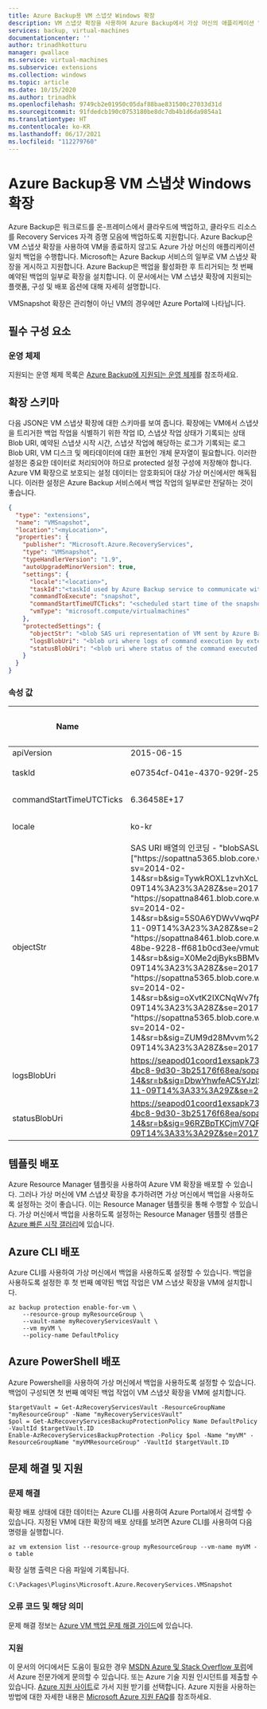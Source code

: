 ```yaml
---
title: Azure Backup용 VM 스냅샷 Windows 확장
description: VM 스냅샷 확장을 사용하여 Azure Backup에서 가상 머신의 애플리케이션 일치 백업을 수행합니다.
services: backup, virtual-machines
documentationcenter: ''
author: trinadhkotturu
manager: gwallace
ms.service: virtual-machines
ms.subservice: extensions
ms.collection: windows
ms.topic: article
ms.date: 10/15/2020
ms.author: trinadhk
ms.openlocfilehash: 9749cb2e01950c05daf88bae831500c27033d31d
ms.sourcegitcommit: 91fdedcb190c0753180be8dc7db4b1d6da9854a1
ms.translationtype: HT
ms.contentlocale: ko-KR
ms.lasthandoff: 06/17/2021
ms.locfileid: "112279760"
---
```

# <a name="vm-snapshot-windows-extension-for-azure-backup"></a>Azure Backup용 VM 스냅샷 Windows 확장

Azure Backup은 워크로드를 온-프레미스에서 클라우드에 백업하고, 클라우드 리소스를 Recovery Services 자격 증명 모음에 백업하도록 지원합니다. Azure Backup은 VM 스냅샷 확장을 사용하여 VM을 종료하지 않고도 Azure 가상 머신의 애플리케이션 일치 백업을 수행합니다. Microsoft는 Azure Backup 서비스의 일부로 VM 스냅샷 확장을 게시하고 지원합니다. Azure Backup은 백업을 활성화한 후 트리거되는 첫 번째 예약된 백업의 일부로 확장을 설치합니다. 이 문서에서는 VM 스냅샷 확장에 지원되는 플랫폼, 구성 및 배포 옵션에 대해 자세히 설명합니다.

VMSnapshot 확장은 관리형이 아닌 VM의 경우에만 Azure Portal에 나타납니다.

## <a name="prerequisites"></a>필수 구성 요소

### <a name="operating-system"></a>운영 체제
지원되는 운영 체제 목록은 [Azure Backup에 지원되는 운영 체제](../../backup/backup-azure-arm-vms-prepare.md#before-you-start)를 참조하세요.

## <a name="extension-schema"></a>확장 스키마

다음 JSON은 VM 스냅샷 확장에 대한 스키마를 보여 줍니다. 확장에는 VM에서 스냅샷을 트리거한 백업 작업을 식별하기 위한 작업 ID, 스냅샷 작업 상태가 기록되는 상태 Blob URI, 예약된 스냅샷 시작 시간, 스냅샷 작업에 해당하는 로그가 기록되는 로그 Blob URI, VM 디스크 및 메타데이터에 대한 표현인 개체 문자열이 필요합니다.  이러한 설정은 중요한 데이터로 처리되어야 하므로 protected 설정 구성에 저장해야 합니다. Azure VM 확장으로 보호되는 설정 데이터는 암호화되어 대상 가상 머신에서만 해독됩니다. 이러한 설정은 Azure Backup 서비스에서 백업 작업의 일부로만 전달하는 것이 좋습니다.

```json
{
  "type": "extensions",
  "name": "VMSnapshot",
  "location":"<myLocation>",
  "properties": {
    "publisher": "Microsoft.Azure.RecoveryServices",
    "type": "VMSnapshot",
    "typeHandlerVersion": "1.9",
    "autoUpgradeMinorVersion": true,
    "settings": {
      "locale":"<location>",
      "taskId":"<taskId used by Azure Backup service to communicate with extension>",
      "commandToExecute": "snapshot",
      "commandStartTimeUTCTicks": "<scheduled start time of the snapshot task>",
      "vmType": "microsoft.compute/virtualmachines"
    },
    "protectedSettings": {
      "objectStr": "<blob SAS uri representation of VM sent by Azure Backup service to extension>",
      "logsBlobUri": "<blob uri where logs of command execution by extension are written to>",
      "statusBlobUri": "<blob uri where status of the command executed by extension is written>"
    }
  }
}
```

### <a name="property-values"></a>속성 값

| Name | 값/예제 | 데이터 형식 |
| ---- | ---- | ---- |
| apiVersion | 2015-06-15 | date |
| taskId | e07354cf-041e-4370-929f-25a319ce8933_1 | 문자열 |
| commandStartTimeUTCTicks | 6.36458E+17 | 문자열 |
| locale | ko-kr | 문자열 |
| objectStr | SAS URI 배열의 인코딩 - "blobSASUri": ["https:\/\/sopattna5365.blob.core.windows.net\/vhds\/vmwin1404ltsc201652903941.vhd?sv=2014-02-14&sr=b&sig=TywkROXL1zvhXcLujtCut8g3jTpgbE6JpSWRLZxAdtA%3D&st=2017-11-09T14%3A23%3A28Z&se=2017-11-09T17%3A38%3A28Z&sp=rw", "https:\/\/sopattna8461.blob.core.windows.net\/vhds\/vmwin1404ltsc-20160629-122418.vhd?sv=2014-02-14&sr=b&sig=5S0A6YDWvVwqPAkzWXVy%2BS%2FqMwzFMbamT5upwx05v8Q%3D&st=2017-11-09T14%3A23%3A28Z&se=2017-11-09T17%3A38%3A28Z&sp=rw", "https:\/\/sopattna8461.blob.core.windows.net\/bootdiagnostics-vmwintu1-deb58392-ed5e-48be-9228-ff681b0cd3ee\/vmubuntu1404ltsc-20160629-122541.vhd?sv=2014-02-14&sr=b&sig=X0Me2djByksBBMVXMGIUrcycvhQSfjYvqKLeRA7nBD4%3D&st=2017-11-09T14%3A23%3A28Z&se=2017-11-09T17%3A38%3A28Z&sp=rw", "https:\/\/sopattna5365.blob.core.windows.net\/vhds\/vmwin1404ltsc-20160701-163922.vhd?sv=2014-02-14&sr=b&sig=oXvtK2IXCNqWv7fpjc7TAzFDpc1GoXtT7r%2BC%2BNIAork%3D&st=2017-11-09T14%3A23%3A28Z&se=2017-11-09T17%3A38%3A28Z&sp=rw", "https:\/\/sopattna5365.blob.core.windows.net\/vhds\/vmwin1404ltsc-20170705-124311.vhd?sv=2014-02-14&sr=b&sig=ZUM9d28Mvvm%2FfrhJ71TFZh0Ni90m38bBs3zMl%2FQ9rs0%3D&st=2017-11-09T14%3A23%3A28Z&se=2017-11-09T17%3A38%3A28Z&sp=rw"] | 문자열 |
| logsBlobUri | https://seapod01coord1exsapk732.blob.core.windows.net/bcdrextensionlogs-d45d8a1c-281e-4bc8-9d30-3b25176f68ea/sopattna-vmubuntu1404ltsc.v2.Logs.txt?sv=2014-02-14&sr=b&sig=DbwYhwfeAC5YJzISgxoKk%2FEWQq2AO1vS1E0rDW%2FlsBw%3D&st=2017-11-09T14%3A33%3A29Z&se=2017-11-09T17%3A38%3A29Z&sp=rw | 문자열 |
| statusBlobUri | https://seapod01coord1exsapk732.blob.core.windows.net/bcdrextensionlogs-d45d8a1c-281e-4bc8-9d30-3b25176f68ea/sopattna-vmubuntu1404ltsc.v2.Status.txt?sv=2014-02-14&sr=b&sig=96RZBpTKCjmV7QFeXm5IduB%2FILktwGbLwbWg6Ih96Ao%3D&st=2017-11-09T14%3A33%3A29Z&se=2017-11-09T17%3A38%3A29Z&sp=rw | 문자열 |



## <a name="template-deployment"></a>템플릿 배포

Azure Resource Manager 템플릿을 사용하여 Azure VM 확장을 배포할 수 있습니다. 그러나 가상 머신에 VM 스냅샷 확장을 추가하려면 가상 머신에서 백업을 사용하도록 설정하는 것이 좋습니다. 이는 Resource Manager 템플릿을 통해 수행할 수 있습니다.  가상 머신에서 백업을 사용하도록 설정하는 Resource Manager 템플릿 샘플은 [Azure 빠른 시작 갤러리](https://azure.microsoft.com/resources/templates/recovery-services-backup-vms/)에 있습니다.


## <a name="azure-cli-deployment"></a>Azure CLI 배포

Azure CLI를 사용하여 가상 머신에서 백업을 사용하도록 설정할 수 있습니다. 백업을 사용하도록 설정한 후 첫 번째 예약된 백업 작업은 VM 스냅샷 확장을 VM에 설치합니다.

```azurecli
az backup protection enable-for-vm \
    --resource-group myResourceGroup \
    --vault-name myRecoveryServicesVault \
    --vm myVM \
    --policy-name DefaultPolicy
```

## <a name="azure-powershell-deployment"></a>Azure PowerShell 배포

Azure Powershell을 사용하여 가상 머신에서 백업을 사용하도록 설정할 수 있습니다. 백업이 구성되면 첫 번째 예약된 백업 작업이 VM 스냅샷 확장을 VM에 설치합니다.

```azurepowershell
$targetVault = Get-AzRecoveryServicesVault -ResourceGroupName "myResourceGroup" -Name "myRecoveryServicesVault"
$pol = Get-AzRecoveryServicesBackupProtectionPolicy Name DefaultPolicy -VaultId $targetVault.ID
Enable-AzRecoveryServicesBackupProtection -Policy $pol -Name "myVM" -ResourceGroupName "myVMResourceGroup" -VaultId $targetVault.ID
```

## <a name="troubleshoot-and-support"></a>문제 해결 및 지원

### <a name="troubleshoot"></a>문제 해결

확장 배포 상태에 대한 데이터는 Azure CLI를 사용하여 Azure Portal에서 검색할 수 있습니다. 지정된 VM에 대한 확장의 배포 상태를 보려면 Azure CLI를 사용하여 다음 명령을 실행합니다.

```azurecli
az vm extension list --resource-group myResourceGroup --vm-name myVM -o table
```

확장 실행 출력은 다음 파일에 기록됩니다.

```
C:\Packages\Plugins\Microsoft.Azure.RecoveryServices.VMSnapshot
```

### <a name="error-codes-and-their-meanings"></a>오류 코드 및 해당 의미

문제 해결 정보는 [Azure VM 백업 문제 해결 가이드](../../backup/backup-azure-vms-troubleshoot.md)에 있습니다.

### <a name="support"></a>지원

이 문서의 어디에서든 도움이 필요한 경우 [MSDN Azure 및 Stack Overflow 포럼](https://azure.microsoft.com/support/forums/)에서 Azure 전문가에게 문의할 수 있습니다. 또는 Azure 기술 지원 인시던트를 제출할 수 있습니다. [Azure 지원 사이트](https://azure.microsoft.com/support/options/)로 가서 지원 받기를 선택합니다. Azure 지원을 사용하는 방법에 대한 자세한 내용은 [Microsoft Azure 지원 FAQ](https://azure.microsoft.com/support/faq/)를 참조하세요.

